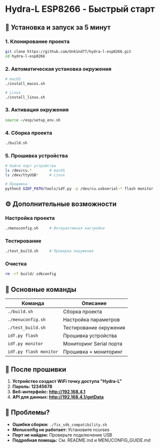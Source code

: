 # Hydra-L ESP8266 - Быстрый старт

## 🚀 Установка и запуск за 5 минут

### 1. Клонирование проекта
```bash
git clone https://github.com/Unk1nd77/hydra-l-esp8266.git
cd hydra-l-esp8266
```

### 2. Автоматическая установка окружения
```bash
# macOS
./install_macos.sh

# Linux
./install_linux.sh
```

### 3. Активация окружения
```bash
source ~/esp/setup_env.sh
```

### 4. Сборка проекта
```bash
./build.sh
```

### 5. Прошивка устройства
```bash
# Найти порт устройства
ls /dev/cu.*        # macOS
ls /dev/ttyUSB*     # Linux

# Прошивка
python3 $IDF_PATH/tools/idf.py -p /dev/cu.usbserial-* flash monitor
```

## ⚙️ Дополнительные возможности

### Настройка проекта
```bash
./menuconfig.sh     # Интерактивная настройка
```

### Тестирование
```bash
./test_build.sh     # Проверка окружения
```

### Очистка
```bash
rm -rf build/ sdkconfig
```

## 🔧 Основные команды

| Команда | Описание |
|---------|----------|
| `./build.sh` | Сборка проекта |
| `./menuconfig.sh` | Настройка параметров |
| `./test_build.sh` | Тестирование окружения |
| `idf.py flash` | Прошивка устройства |
| `idf.py monitor` | Мониторинг Serial порта |
| `idf.py flash monitor` | Прошивка + мониторинг |

## 📱 После прошивки

1. **Устройство создаст WiFi точку доступа "Hydra-L"**
2. **Пароль: 12345678**
3. **Веб-интерфейс: http://192.168.4.1**
4. **API для данных: http://192.168.4.1/getData**

## 🐛 Проблемы?

- **Ошибки сборки:** `./fix_sdk_compatibility.sh`
- **Menuconfig не работает:** Установите ncurses
- **Порт не найден:** Проверьте подключение USB
- **Подробная помощь:** См. README.md и MENUCONFIG_GUIDE.md